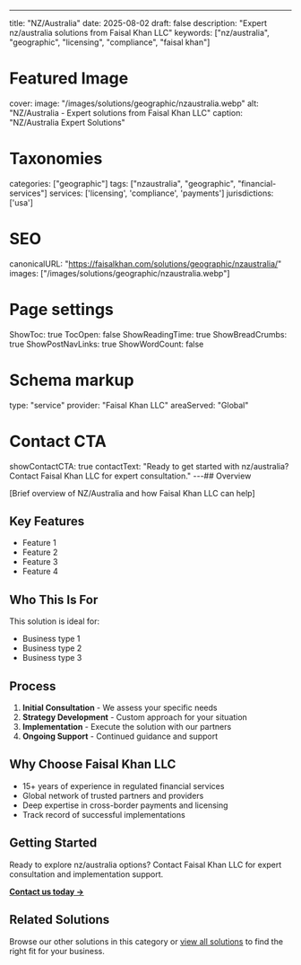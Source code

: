 ---
title: "NZ/Australia"
date: 2025-08-02
draft: false
description: "Expert nz/australia solutions from Faisal Khan LLC"
keywords: ["nz/australia", "geographic", "licensing", "compliance", "faisal khan"]

# Featured Image
cover:
    image: "/images/solutions/geographic/nzaustralia.webp"
    alt: "NZ/Australia - Expert solutions from Faisal Khan LLC"
    caption: "NZ/Australia Expert Solutions"

# Taxonomies
categories: ["geographic"]
tags: ["nzaustralia", "geographic", "financial-services"]
services: ['licensing', 'compliance', 'payments']
jurisdictions: ['usa']

# SEO
canonicalURL: "https://faisalkhan.com/solutions/geographic/nzaustralia/"
images: ["/images/solutions/geographic/nzaustralia.webp"]

# Page settings
ShowToc: true
TocOpen: false
ShowReadingTime: true
ShowBreadCrumbs: true
ShowPostNavLinks: true
ShowWordCount: false

# Schema markup
type: "service"
provider: "Faisal Khan LLC"
areaServed: "Global"

# Contact CTA
showContactCTA: true
contactText: "Ready to get started with nz/australia? Contact Faisal Khan LLC for expert consultation."
---## Overview

[Brief overview of NZ/Australia and how Faisal Khan LLC can help]

## Key Features

- Feature 1
- Feature 2  
- Feature 3
- Feature 4

## Who This Is For

This solution is ideal for:

- Business type 1
- Business type 2
- Business type 3

## Process

1. **Initial Consultation** - We assess your specific needs
2. **Strategy Development** - Custom approach for your situation  
3. **Implementation** - Execute the solution with our partners
4. **Ongoing Support** - Continued guidance and support

## Why Choose Faisal Khan LLC

- 15+ years of experience in regulated financial services
- Global network of trusted partners and providers
- Deep expertise in cross-border payments and licensing
- Track record of successful implementations

## Getting Started

Ready to explore nz/australia options? Contact Faisal Khan LLC for expert consultation and implementation support.

**[Contact us today →](mailto:contact@faisalkhan.com)**

## Related Solutions

Browse our other solutions in this category or [view all solutions](/solutions/) to find the right fit for your business.
